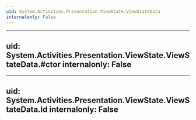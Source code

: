 ```yaml
---
uid: System.Activities.Presentation.ViewState.ViewStateData
internalonly: False
---
```


---
uid: System.Activities.Presentation.ViewState.ViewStateData.#ctor
internalonly: False
---

---
uid: System.Activities.Presentation.ViewState.ViewStateData.Id
internalonly: False
---
